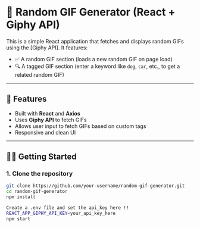 # 🎉 Random GIF Generator (React + Giphy API)

This is a simple React application that fetches and displays random GIFs using the [Giphy API]. It features:

- ✅ A random GIF section (loads a new random GIF on page load)
- 🔍 A tagged GIF section (enter a keyword like `dog`, `car`, etc., to get a related random GIF)

---

## 🚀 Features

- Built with **React** and **Axios**
- Uses **Giphy API** to fetch GIFs
- Allows user input to fetch GIFs based on custom tags
- Responsive and clean UI

---

## 🧑‍💻 Getting Started

### 1. Clone the repository
```bash
git clone https://github.com/your-username/random-gif-generator.git
cd random-gif-generator
npm install 

Create a .env file and set the api_key here !!
REACT_APP_GIPHY_API_KEY=your_api_key_here
npm start

